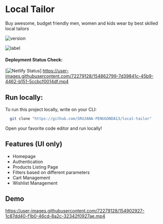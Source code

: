# Local Tailor

Buy awesome, budget friendly men, women and kids wear by best skilled local tailors <br />

![version](https://img.shields.io/badge/version-v1-green)

![label](https://img.shields.io/badge/label-open--source-blue)

#### Deployment Status Check: <br />

[![Netlify Status](https://api.netlify.com/api/v1/badges/8b083945-912e-4f2d-90fd-9f8bcf06aeee/deploy-status)]
https://user-images.githubusercontent.com/72279128/154862799-7d39841c-45b9-4462-b151-5ccbcf0014df.mp4

## Run locally:

To run this project locally, write on your CLI:

```bash
  git clone "https://github.com/SRUJANA-PENUGONDA13/local-tailor"
```

Open your favorite code editor and run locally!

## Features (UI only)

- Homepage
- Authentication
- Products Listing Page
- Filters based on different parameters
- Cart Management
- Wishlist Management

## Demo

https://user-images.githubusercontent.com/72279128/154902927-1c87dd40-f1b0-46cd-8a2c-32342f0927ae.mp4

